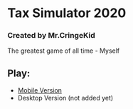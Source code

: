 # Tax Simulator 2020
### Created by Mr.CringeKid

The greatest game of all time - Myself

## Play:
- [Mobile Version](https://mrcringekid.github.io/taxesim2020/mobile.html)
- Desktop Version (not added yet)
